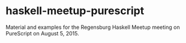 # haskell-meetup-purescript

Material and examples for the Regensburg Haskell Meetup meeting on PureScript on August 5, 2015.
